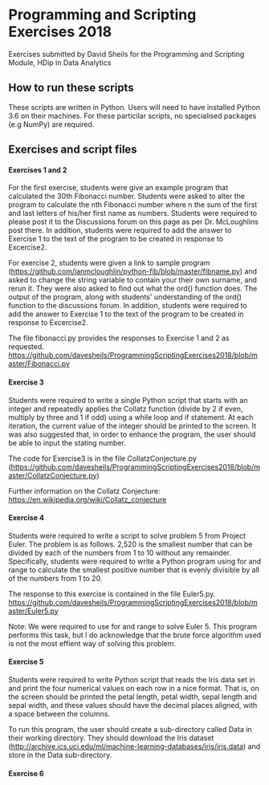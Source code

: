 # Programming and Scripting Exercises 2018
Exercises submitted by David Sheils for the Programming and Scripting Module, HDip in Data Analytics


## How to run these scripts
These scripts are written in Python. Users will need to have installed Python 3.6 on their machines. For these particilar scripts, no specialised packages (e.g NumPy) are required.

## Exercises and script files

#### Exercises 1 and 2
For the first exercise, students were give an example program that calculated the 30th Fibonacci number. Students were asked to  alter the program to calculate the nth Fibonacci number where n the sum of the first and last letters of his/her first name as numbers. Students were required to please post it to the Discussions forum on this page as per Dr. McLoughlins post there. In addition, students were required to add the answer to Exercise 1 to the text of the program to be created in response to Excercise2.

For exercise 2, students were given a link to sample program (https://github.com/ianmcloughlin/python-fib/blob/master/fibname.py) and asked to change the string variable to contain your their own surname, and rerun it. They were also asked to find out what the ord() function does. The output of the program, along with students' understanding of the ord() function to the discussions forum.
In addition, students were required to add the answer to Exercise 1 to the text of the program to be created in response to Excercise2.

The file fibonacci.py provides the responses to Exercise 1 and 2 as requested. https://github.com/davesheils/ProgrammingScriptingExercises2018/blob/master/Fibonacci.py

#### Exercise 3
Students were required to write a single Python script that starts with an integer and repeatedly applies the Collatz function (divide by 2 if even, multiply by three and 1 if odd) using a while loop and if statement. At each iteration, the current value of the integer should be printed to the screen. It was also suggested that, in order to enhance the program, the user should be able to input the stating number. 

The code for Exercise3 is in the file CollatzConjecture.py (https://github.com/davesheils/ProgrammingScriptingExercises2018/blob/master/CollatzConjecture.py)

Further information on the Collatz Conjecture: https://en.wikipedia.org/wiki/Collatz_conjecture


#### Exercise 4

Students were required to write a script to solve problem 5 from Project Euler. The problem is as follows. 2,520 is the smallest number that can be divided by each of the numbers from 1 to 10 without any remainder. Specifically, students were required to write a Python program using for and range to calculate the smallest positive number that is evenly divisible by all of the numbers from 1 to 20.

The response to this exercise is contained in the file Euler5.py. https://github.com/davesheils/ProgrammingScriptingExercises2018/blob/master/Euler5.py

Note: We were required to use for and range to solve Euler 5. This program performs this task, but I do acknowledge that the brute force algorithm used is not the most effient way of solving this problem.


#### Exercise 5

Students were required to write Python script that reads the Iris data set in and print the four numerical values on each row in a nice format. That is, on the screen should be printed the petal length, petal width, sepal length and sepal width, and these values should have the decimal places aligned, with a space between the columns.

To run this program, the user should create a sub-directory called Data in their working directory. They should download the Iris dataset (http://archive.ics.uci.edu/ml/machine-learning-databases/iris/iris.data) and store in the Data sub-directory. 


#### Exercise 6
